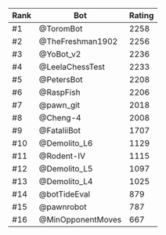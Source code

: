 Rank|Bot|Rating
---|---|---
#1|@ToromBot|2258
#2|@TheFreshman1902|2256
#3|@YoBot_v2|2236
#4|@LeelaChessTest|2233
#5|@PetersBot|2208
#6|@RaspFish|2206
#7|@pawn_git|2018
#8|@Cheng-4|2008
#9|@FataliiBot|1707
#10|@Demolito_L6|1129
#11|@Rodent-IV|1115
#12|@Demolito_L5|1097
#13|@Demolito_L4|1025
#14|@botTideEval|879
#15|@pawnrobot|787
#16|@MinOpponentMoves|667
